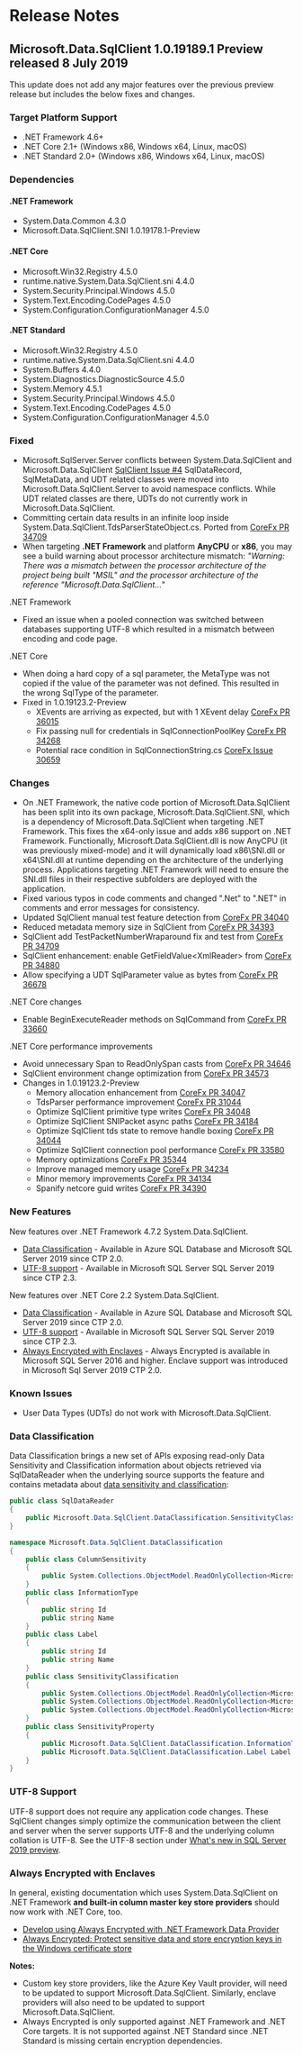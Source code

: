 # Release Notes

## Microsoft.Data.SqlClient 1.0.19189.1 Preview released 8 July 2019

This update does not add any major features over the previous preview release but includes the below fixes and changes.

### Target Platform Support

* .NET Framework 4.6+
* .NET Core 2.1+ (Windows x86, Windows x64, Linux, macOS)
* .NET Standard 2.0+ (Windows x86, Windows x64, Linux, macOS)

### Dependencies

#### .NET Framework

* System.Data.Common 4.3.0
* Microsoft.Data.SqlClient.SNI 1.0.19178.1-Preview

#### .NET Core

* Microsoft.Win32.Registry 4.5.0
* runtime.native.System.Data.SqlClient.sni 4.4.0
* System.Security.Principal.Windows 4.5.0
* System.Text.Encoding.CodePages 4.5.0
* System.Configuration.ConfigurationManager 4.5.0

#### .NET Standard

* Microsoft.Win32.Registry 4.5.0
* runtime.native.System.Data.SqlClient.sni 4.4.0
* System.Buffers 4.4.0
* System.Diagnostics.DiagnosticSource 4.5.0
* System.Memory 4.5.1
* System.Security.Principal.Windows 4.5.0
* System.Text.Encoding.CodePages 4.5.0
* System.Configuration.ConfigurationManager 4.5.0

### Fixed

* Microsoft.SqlServer.Server conflicts between System.Data.SqlClient and Microsoft.Data.SqlClient [SqlClient Issue #4](https://github.com/dotnet/SqlClient/issues/4)
  SqlDataRecord, SqlMetaData, and UDT related classes were moved into Microsoft.Data.SqlClient.Server to avoid namespace conflicts. While UDT related classes are there, UDTs do not currently work in Microsoft.Data.SqlClient.
* Committing certain data results in an infinite loop inside System.Data.SqlClient.TdsParserStateObject.cs. Ported from [CoreFx PR 34709](https://github.com/dotnet/corefx/pull/34709)
* When targeting **.NET Framework** and platform **AnyCPU** or **x86**, you may see a build warning about processor architecture mismatch: *"Warning: There was a mismatch between the processor architecture of the project being built "MSIL" and the processor architecture of the reference "Microsoft.Data.SqlClient...*"

.NET Framework

* Fixed an issue when a pooled connection was switched between databases supporting UTF-8 which resulted in a mismatch between encoding and code page.

.NET Core

* When doing a hard copy of a sql parameter, the MetaType was not copied if the value of the parameter was not defined. This resulted in the wrong SqlType of the parameter.
* Fixed in 1.0.19123.2-Preview
  * XEvents are arriving as expected, but with 1 XEvent delay [CoreFx PR 36015](https://github.com/dotnet/corefx/pull/36015)
  * Fix passing null for credentials in SqlConnectionPoolKey [CoreFx PR 34268](https://github.com/dotnet/corefx/pull/34268)
  * Potential race condition in SqlConnectionString.cs [CoreFx Issue 30659](https://github.com/dotnet/corefx/issues/30650)

### Changes

* On .NET Framework, the native code portion of Microsoft.Data.SqlClient has been split into its own package, Microsoft.Data.SqlClient.SNI, which is a dependency of Microsoft.Data.SqlClient when targeting .NET Framework. This fixes the x64-only issue and adds x86 support on .NET Framework. Functionally, Microsoft.Data.SqlClient.dll is now AnyCPU (it was previously mixed-mode) and it will dynamically load x86\SNI.dll or x64\SNI.dll at runtime depending on the architecture of the underlying process. Applications targeting .NET Framework will need to ensure the SNI.dll files in their respective subfolders are deployed with the application.
* Fixed various typos in code comments and changed ".Net" to ".NET" in comments and error messages for consistency.
* Updated SqlClient manual test feature detection from [CoreFx PR 34040](https://github.com/dotnet/corefx/pull/34040)
* Reduced metadata memory size in SqlClient from [CoreFx PR 34393](https://github.com/dotnet/corefx/pull/34393)
* SqlClient add TestPacketNumberWraparound fix and test from [CoreFx PR 34709](https://github.com/dotnet/corefx/pull/34709)
* SqlClient enhancement: enable GetFieldValue\<XmlReader\> from [CoreFx PR 34880](https://github.com/dotnet/corefx/pull/34880)
* Allow specifying a UDT SqlParameter value as bytes from [CoreFx PR 36678](https://github.com/dotnet/corefx/pull/36678)

.NET Core changes

* Enable BeginExecuteReader methods on SqlCommand from [CoreFx PR 33660](https://github.com/dotnet/corefx/pull/33660)

.NET Core performance improvements

* Avoid unnecessary Span to ReadOnlySpan casts from [CoreFx PR 34646](https://github.com/dotnet/corefx/pull/34646)
* SqlClient environment change optimization from [CoreFx PR 34573](https://github.com/dotnet/corefx/pull/34573)
* Changes in 1.0.19123.2-Preview
  * Memory allocation enhancement from [CoreFx PR 34047](https://github.com/dotnet/corefx/pull/34047)
  * TdsParser performance improvement [CoreFx PR 31044](https://github.com/dotnet/corefx/pull/31044)
  * Optimize SqlClient primitive type writes [CoreFx PR 34048](https://github.com/dotnet/corefx/pull/34048)
  * Optimize SqlClient SNIPacket async paths [CoreFx PR 34184](https://github.com/dotnet/corefx/pull/34184)
  * Optimize SqlClient tds state to remove handle boxing [CoreFx PR 34044](https://github.com/dotnet/corefx/pull/34044)
  * Optimize SqlClient connection pool performance [CoreFx PR 33580](https://github.com/dotnet/corefx/pull/33580)
  * Memory optimizations [CoreFx PR 35344](https://github.com/dotnet/corefx/pull/35344)
  * Improve managed memory usage [CoreFx PR 34234](https://github.com/dotnet/corefx/pull/34234)
  * Minor memory improvements [CoreFx PR 34134](https://github.com/dotnet/corefx/pull/34134)
  * Spanify netcore guid writes [CoreFx PR 34390](https://github.com/dotnet/corefx/pull/34390)

### New Features

New features over .NET Framework 4.7.2 System.Data.SqlClient.

* [Data Classification](#data-classification) - Available in Azure SQL Database and Microsoft SQL Server 2019 since CTP 2.0.
* [UTF-8 support](#utf-8-support) - Available in Microsoft SQL Server SQL Server 2019 since CTP 2.3.

New features over .NET Core 2.2 System.Data.SqlClient.

* [Data Classification](#data-classification) - Available in Azure SQL Database and Microsoft SQL Server 2019 since CTP 2.0.
* [UTF-8 support](#utf-8-support) - Available in Microsoft SQL Server SQL Server 2019 since CTP 2.3.
* [Always Encrypted with Enclaves](#always-encrypted-with-enclaves) - Always Encrypted is available in Microsoft SQL Server 2016 and higher. Enclave support was introduced in Microsoft Sql Server 2019 CTP 2.0.

### Known Issues

* User Data Types (UDTs) do not work with Microsoft.Data.SqlClient.

### Data Classification

Data Classification brings a new set of APIs exposing read-only Data Sensitivity and Classification information about objects retrieved via SqlDataReader when the underlying source supports the feature and contains metadata about [data sensitivity and classification](https://docs.microsoft.com/sql/relational-databases/security/sql-data-discovery-and-classification?view=sql-server-2017):

```C#
public class SqlDataReader
{
    public Microsoft.Data.SqlClient.DataClassification.SensitivityClassification SensitivityClassification
}

namespace Microsoft.Data.SqlClient.DataClassification
{
    public class ColumnSensitivity
    {
        public System.Collections.ObjectModel.ReadOnlyCollection<Microsoft.Data.SqlClient.DataClassification.SensitivityProperty> SensitivityProperties
    }
    public class InformationType
    {
        public string Id
        public string Name
    }
    public class Label
    {
        public string Id
        public string Name
    }
    public class SensitivityClassification
    {
        public System.Collections.ObjectModel.ReadOnlyCollection<Microsoft.Data.SqlClient.DataClassification.ColumnSensitivity> ColumnSensitivities
        public System.Collections.ObjectModel.ReadOnlyCollection<Microsoft.Data.SqlClient.DataClassification.InformationType> InformationTypes
        public System.Collections.ObjectModel.ReadOnlyCollection<Microsoft.Data.SqlClient.DataClassification.Label> Labels
    }
    public class SensitivityProperty
    {
        public Microsoft.Data.SqlClient.DataClassification.InformationType InformationType
        public Microsoft.Data.SqlClient.DataClassification.Label Label
    }
}
```

### UTF-8 Support

UTF-8 support does not require any application code changes. These SqlClient changes simply optimize the communication between the client and server when the server supports UTF-8 and the underlying column collation is UTF-8. See the UTF-8 section under [What's new in SQL Server 2019 preview](https://docs.microsoft.com/sql/sql-server/what-s-new-in-sql-server-ver15?view=sqlallproducts-allversions#utf-8-support-ctp-23).

### Always Encrypted with Enclaves

In general, existing documentation which uses System.Data.SqlClient on .NET Framework **and built-in column master key store providers** should now work with .NET Core, too.

* [Develop using Always Encrypted with .NET Framework Data Provider](https://docs.microsoft.com/sql/relational-databases/security/encryption/develop-using-always-encrypted-with-net-framework-data-provider?view=sql-server-2017)
* [Always Encrypted: Protect sensitive data and store encryption keys in the Windows certificate store](https://docs.microsoft.com/azure/sql-database/sql-database-always-encrypted)

**Notes:**

* Custom key store providers, like the Azure Key Vault provider, will need to be updated to support Microsoft.Data.SqlClient. Similarly, enclave providers will also need to be updated to support Microsoft.Data.SqlClient.
* Always Encrypted is only supported against .NET Framework and .NET Core targets. It is not supported against .NET Standard since .NET Standard is missing certain encryption dependencies.
